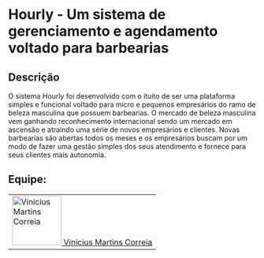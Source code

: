 # Hourly - Um sistema de gerenciamento e agendamento voltado para barbearias

## Descrição

O sistema Hourly foi desenvolvido com o ituito de ser uma plataforma simples e funcional voltado para micro e pequenos empresários do ramo de beleza masculina que possuem barbearias. O mercado de beleza masculina vem ganhando reconhecimento internacional sendo um mercado em ascensão e atraindo uma série de novos empresários e clientes. Novas barbearias são abertas todos os meses e os empresários buscam por um modo de fazer uma gestão simples dos seus atendimento e fornece para seus clientes mais autonomia.

## Equipe:

<table>
  <tr>
    <td>
      <a href="https://github.com/ViniXCorreia">
        <img alt="Vinicius Martins Correia" width="100px" height="100px" src="https://avatars.githubusercontent.com/u/79664002?v=4" />
        Vinicius Martins Correia
      </a>
    </td>
  </tr>
</table>
